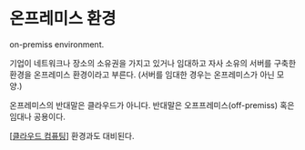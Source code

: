 # 온프레미스 환경


on-premiss environment.

기업이 네트워크나 장소의 소유권을 가지고 있거나 임대하고 자사 소유의 서버를 구축한 환경을 온프레미스 환경이라고 부른다. (서버를 임대한 경우는 온프레미스가 아닌 모양.)

온프레미스의 반대말은 클라우드가 아니다. 반대말은 오프프레미스(off-premiss) 혹은 임대나 공용이다.

[[클라우드 컴퓨팅]] 환경과도 대비된다. 

[//begin]: # "Autogenerated link references for markdown compatibility"
[클라우드 컴퓨팅]: <클라우드 컴퓨팅.md> "클라우드 컴퓨팅"
[//end]: # "Autogenerated link references"